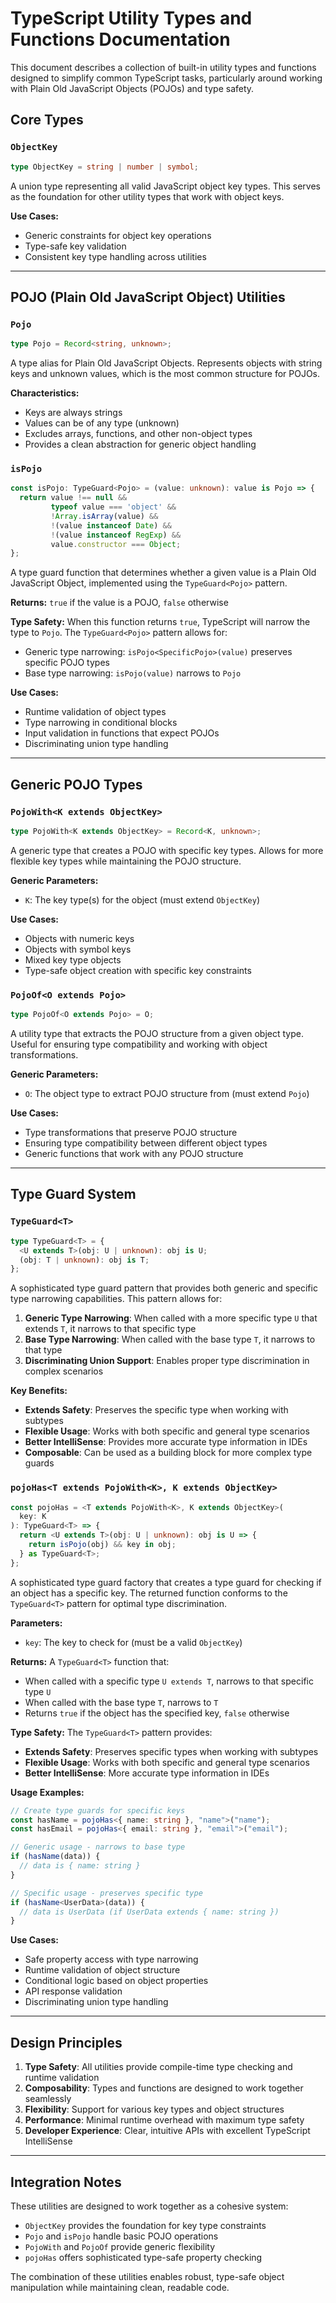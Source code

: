 # TypeScript Utility Types and Functions Documentation

This document describes a collection of built-in utility types and functions designed to simplify common TypeScript tasks, particularly around working with Plain Old JavaScript Objects (POJOs) and type safety.

## Core Types

### `ObjectKey`
```typescript
type ObjectKey = string | number | symbol;
```

A union type representing all valid JavaScript object key types. This serves as the foundation for other utility types that work with object keys.

**Use Cases:**
- Generic constraints for object key operations
- Type-safe key validation
- Consistent key type handling across utilities

---

## POJO (Plain Old JavaScript Object) Utilities

### `Pojo`
```typescript
type Pojo = Record<string, unknown>;
```

A type alias for Plain Old JavaScript Objects. Represents objects with string keys and unknown values, which is the most common structure for POJOs.

**Characteristics:**
- Keys are always strings
- Values can be of any type (unknown)
- Excludes arrays, functions, and other non-object types
- Provides a clean abstraction for generic object handling

### `isPojo`
```typescript
const isPojo: TypeGuard<Pojo> = (value: unknown): value is Pojo => {
  return value !== null && 
         typeof value === 'object' && 
         !Array.isArray(value) && 
         !(value instanceof Date) && 
         !(value instanceof RegExp) &&
         value.constructor === Object;
};
```

A type guard function that determines whether a given value is a Plain Old JavaScript Object, implemented using the `TypeGuard<Pojo>` pattern.

**Returns:** `true` if the value is a POJO, `false` otherwise

**Type Safety:** When this function returns `true`, TypeScript will narrow the type to `Pojo`. The `TypeGuard<Pojo>` pattern allows for:
- Generic type narrowing: `isPojo<SpecificPojo>(value)` preserves specific POJO types
- Base type narrowing: `isPojo(value)` narrows to `Pojo`

**Use Cases:**
- Runtime validation of object types
- Type narrowing in conditional blocks
- Input validation in functions that expect POJOs
- Discriminating union type handling

---

## Generic POJO Types

### `PojoWith<K extends ObjectKey>`
```typescript
type PojoWith<K extends ObjectKey> = Record<K, unknown>;
```

A generic type that creates a POJO with specific key types. Allows for more flexible key types while maintaining the POJO structure.

**Generic Parameters:**
- `K`: The key type(s) for the object (must extend `ObjectKey`)

**Use Cases:**
- Objects with numeric keys
- Objects with symbol keys
- Mixed key type objects
- Type-safe object creation with specific key constraints

### `PojoOf<O extends Pojo>`
```typescript
type PojoOf<O extends Pojo> = O;
```

A utility type that extracts the POJO structure from a given object type. Useful for ensuring type compatibility and working with object transformations.

**Generic Parameters:**
- `O`: The object type to extract POJO structure from (must extend `Pojo`)

**Use Cases:**
- Type transformations that preserve POJO structure
- Ensuring type compatibility between different object types
- Generic functions that work with any POJO structure

---

## Type Guard System

### `TypeGuard<T>`
```typescript
type TypeGuard<T> = {
  <U extends T>(obj: U | unknown): obj is U;
  (obj: T | unknown): obj is T;
};
```

A sophisticated type guard pattern that provides both generic and specific type narrowing capabilities. This pattern allows for:

1. **Generic Type Narrowing**: When called with a more specific type `U` that extends `T`, it narrows to that specific type
2. **Base Type Narrowing**: When called with the base type `T`, it narrows to that type
3. **Discriminating Union Support**: Enables proper type discrimination in complex scenarios

**Key Benefits:**
- **Extends Safety**: Preserves the specific type when working with subtypes
- **Flexible Usage**: Works with both specific and general type scenarios
- **Better IntelliSense**: Provides more accurate type information in IDEs
- **Composable**: Can be used as a building block for more complex type guards

### `pojoHas<T extends PojoWith<K>, K extends ObjectKey>`
```typescript
const pojoHas = <T extends PojoWith<K>, K extends ObjectKey>(
  key: K
): TypeGuard<T> => {
  return <U extends T>(obj: U | unknown): obj is U => {
    return isPojo(obj) && key in obj;
  } as TypeGuard<T>;
};
```

A sophisticated type guard factory that creates a type guard for checking if an object has a specific key. The returned function conforms to the `TypeGuard<T>` pattern for optimal type discrimination.

**Parameters:**
- `key`: The key to check for (must be a valid `ObjectKey`)

**Returns:** A `TypeGuard<T>` function that:
- When called with a specific type `U extends T`, narrows to that specific type `U`
- When called with the base type `T`, narrows to `T`
- Returns `true` if the object has the specified key, `false` otherwise

**Type Safety:** The `TypeGuard<T>` pattern provides:
- **Extends Safety**: Preserves specific types when working with subtypes
- **Flexible Usage**: Works with both specific and general type scenarios
- **Better IntelliSense**: More accurate type information in IDEs

**Usage Examples:**
```typescript
// Create type guards for specific keys
const hasName = pojoHas<{ name: string }, "name">("name");
const hasEmail = pojoHas<{ email: string }, "email">("email");

// Generic usage - narrows to base type
if (hasName(data)) {
  // data is { name: string }
}

// Specific usage - preserves specific type
if (hasName<UserData>(data)) {
  // data is UserData (if UserData extends { name: string })
}
```

**Use Cases:**
- Safe property access with type narrowing
- Runtime validation of object structure
- Conditional logic based on object properties
- API response validation
- Discriminating union type handling


---

## Design Principles

1. **Type Safety**: All utilities provide compile-time type checking and runtime validation
2. **Composability**: Types and functions are designed to work together seamlessly
3. **Flexibility**: Support for various key types and object structures
4. **Performance**: Minimal runtime overhead with maximum type safety
5. **Developer Experience**: Clear, intuitive APIs with excellent TypeScript IntelliSense

---

## Integration Notes

These utilities are designed to work together as a cohesive system:
- `ObjectKey` provides the foundation for key type constraints
- `Pojo` and `isPojo` handle basic POJO operations
- `PojoWith` and `PojoOf` provide generic flexibility
- `pojoHas` offers sophisticated type-safe property checking

The combination of these utilities enables robust, type-safe object manipulation while maintaining clean, readable code.